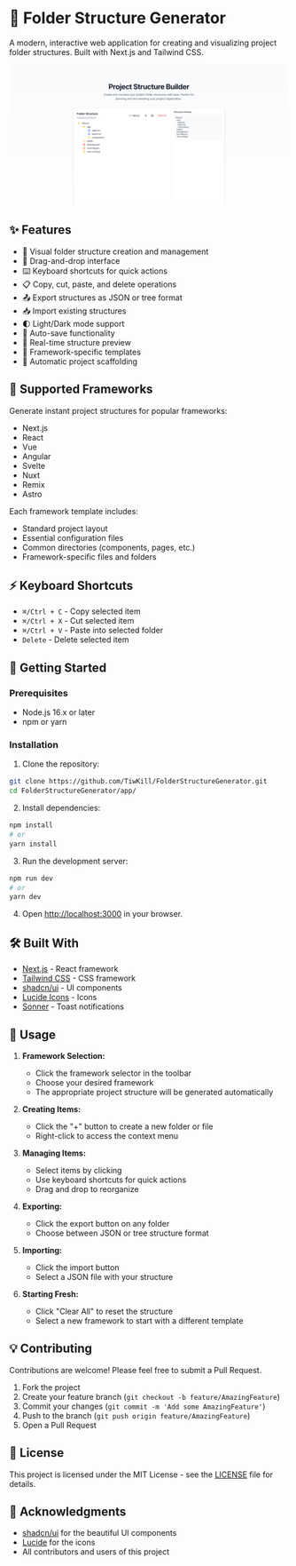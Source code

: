 # 📁 Folder Structure Generator

A modern, interactive web application for creating and visualizing project folder structures. Built with Next.js and Tailwind CSS.

![Folder Structure Generator](public/preview.png)

## ✨ Features

- 🌳 Visual folder structure creation and management
- 🎯 Drag-and-drop interface
- ⌨️ Keyboard shortcuts for quick actions
- 📋 Copy, cut, paste, and delete operations
- 📤 Export structures as JSON or tree format
- 📥 Import existing structures
- 🌓 Light/Dark mode support
- 💾 Auto-save functionality
- 🔄 Real-time structure preview
- 🎁 Framework-specific templates
- 🔧 Automatic project scaffolding

## 🎁 Supported Frameworks

Generate instant project structures for popular frameworks:

- Next.js
- React
- Vue
- Angular
- Svelte
- Nuxt
- Remix
- Astro

Each framework template includes:
- Standard project layout
- Essential configuration files
- Common directories (components, pages, etc.)
- Framework-specific files and folders

## ⚡ Keyboard Shortcuts

- `⌘/Ctrl + C` - Copy selected item
- `⌘/Ctrl + X` - Cut selected item
- `⌘/Ctrl + V` - Paste into selected folder
- `Delete` - Delete selected item

## 🚀 Getting Started

### Prerequisites

- Node.js 16.x or later
- npm or yarn

### Installation

1. Clone the repository:
```bash
git clone https://github.com/TiwKill/FolderStructureGenerator.git
cd FolderStructureGenerator/app/
```

2. Install dependencies:
```bash
npm install
# or
yarn install
```

3. Run the development server:
```bash
npm run dev
# or
yarn dev
```

4. Open [http://localhost:3000](http://localhost:3000) in your browser.

## 🛠️ Built With

- [Next.js](https://nextjs.org/) - React framework
- [Tailwind CSS](https://tailwindcss.com/) - CSS framework
- [shadcn/ui](https://ui.shadcn.com/) - UI components
- [Lucide Icons](https://lucide.dev/) - Icons
- [Sonner](https://sonner.emilkowal.ski/) - Toast notifications

## 📝 Usage

1. **Framework Selection:**
   - Click the framework selector in the toolbar
   - Choose your desired framework
   - The appropriate project structure will be generated automatically

2. **Creating Items:**
   - Click the "+" button to create a new folder or file
   - Right-click to access the context menu

3. **Managing Items:**
   - Select items by clicking
   - Use keyboard shortcuts for quick actions
   - Drag and drop to reorganize

4. **Exporting:**
   - Click the export button on any folder
   - Choose between JSON or tree structure format

5. **Importing:**
   - Click the import button
   - Select a JSON file with your structure

6. **Starting Fresh:**
   - Click "Clear All" to reset the structure
   - Select a new framework to start with a different template

## 💡 Contributing

Contributions are welcome! Please feel free to submit a Pull Request.

1. Fork the project
2. Create your feature branch (`git checkout -b feature/AmazingFeature`)
3. Commit your changes (`git commit -m 'Add some AmazingFeature'`)
4. Push to the branch (`git push origin feature/AmazingFeature`)
5. Open a Pull Request

## 📄 License

This project is licensed under the MIT License - see the [LICENSE](LICENSE) file for details.

## 👏 Acknowledgments

- [shadcn/ui](https://ui.shadcn.com/) for the beautiful UI components
- [Lucide](https://lucide.dev/) for the icons
- All contributors and users of this project
